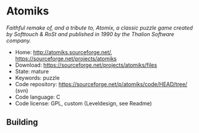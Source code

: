 # Atomiks

_Faithful remake of, and a tribute to, Atomix, a classic puzzle game created by Softtouch & RoSt and published in 1990 by the Thalion Software company._

- Home: http://atomiks.sourceforge.net/, https://sourceforge.net/projects/atomiks
- Download: https://sourceforge.net/projects/atomiks/files
- State: mature
- Keywords: puzzle
- Code repository: https://sourceforge.net/p/atomiks/code/HEAD/tree/ (svn)
- Code language: C
- Code license: GPL, custom (Leveldesign, see Readme)

## Building

